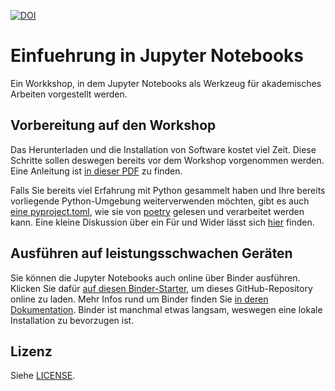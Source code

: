 [![DOI](https://zenodo.org/badge/345966057.svg)](https://zenodo.org/badge/latestdoi/345966057)

# Einfuehrung in Jupyter Notebooks

Ein Workkshop, in dem Jupyter Notebooks als Werkzeug für akademisches Arbeiten vorgestellt werden.


## Vorbereitung auf den Workshop

Das Herunterladen und die Installation von Software kostet viel Zeit.
Diese Schritte sollen deswegen bereits vor dem Workshop vorgenommen werden.
Eine Anleitung ist
[in dieser PDF](./Vorbereitung-auf-den-Workshop.pdf)
zu finden.

Falls Sie bereits viel Erfahrung mit Python gesammelt haben und Ihre bereits vorliegende Python-Umgebung weiterverwenden möchten,
gibt es auch
[eine pyproject.toml](https://gist.github.com/1kastner/032ea28683e6cbbf9f05391efa0187fa),
wie sie von
[poetry](https://python-poetry.org/)
gelesen und verarbeitet werden kann.
Eine kleine Diskussion über ein Für und Wider lässt sich
[hier](https://github.com/1kastner/einfuehrung-in-jupyter-notebooks/pull/4)
finden.

## Ausführen auf leistungsschwachen Geräten

Sie können die Jupyter Notebooks auch online über Binder ausführen.
Klicken Sie dafür
[auf diesen Binder-Starter](https://mybinder.org/v2/gh/1kastner/einfuehrung-in-jupyter-notebooks/main),
um dieses GitHub-Repository online zu laden.
Mehr Infos rund um Binder finden Sie
[in deren Dokumentation](https://mybinder.readthedocs.io/en/latest/introduction.html).
Binder ist manchmal etwas langsam, weswegen eine lokale Installation zu bevorzugen ist.


## Lizenz

Siehe [LICENSE](LICENSE).
